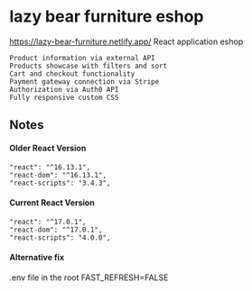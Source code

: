 # lazy bear furniture eshop
https://lazy-bear-furniture.netlify.app/
React application eshop

    Product information via external API
    Products showcase with filters and sort
    Cart and checkout functionality
    Payment gateway connection via Stripe
    Authorization via Auth0 API
    Fully responsive custom CSS 
    
 
    


## Notes

#### Older React Version

```
"react": "^16.13.1",
"react-dom": "^16.13.1",
"react-scripts": "3.4.3",
```

#### Current React Version

```
"react": "^17.0.1",
"react-dom": "^17.0.1",
"react-scripts": "4.0.0",
```

#### Alternative fix

.env file in the root
FAST_REFRESH=FALSE
